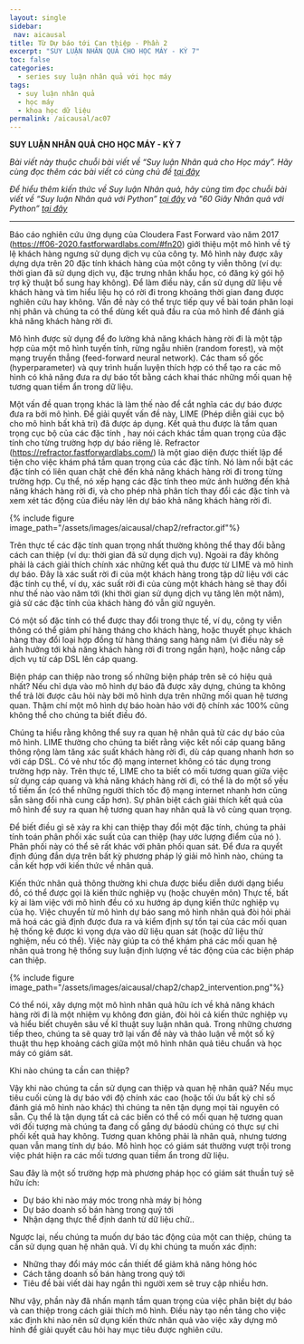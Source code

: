 ```yaml
---
layout: single
sidebar:
 nav: aicausal
title: Từ Dự báo tới Can thiệp - Phần 2
excerpt: "SUY LUẬN NHÂN QUẢ CHO HỌC MÁY - KỲ 7"
toc: false
categories:
  - series suy luận nhân quả với học máy
tags:
  - suy luận nhân quả
  - học máy
  - khoa học dữ liệu
permalink: /aicausal/ac07
---
```


**SUY LUẬN NHÂN QUẢ CHO HỌC MÁY - KỲ 7**

*Bài viết này thuộc chuỗi bài viết về “Suy luận Nhân quả cho Học máy”. Hãy cùng đọc thêm các bài viết có cùng chủ đề [tại đây](http://kinhtehocvohai.com/aicausal/)*

*Để hiểu thêm kiến thức về Suy luận Nhân quả, hãy cùng tìm đọc chuỗi bài viết về “Suy luận Nhân quả với Python” [tại đây](http://kinhtehocvohai.com/pythoncausal/) và "60 Giây Nhân quả với Python” [tại đây](http://kinhtehocvohai.com/causalgraph/)*


-------


Báo cáo nghiên cứu ứng dụng của Cloudera Fast Forward vào năm 2017 (https://ff06-2020.fastforwardlabs.com/#fn20) giới thiệu một mô hình về tỷ lệ khách hàng ngưng sử dụng dịch vụ của công ty. Mô hình này được xây dựng dựa trên 20 đặc tính khách hàng của một công ty viễn thông (ví dụ: thời gian đã sử dụng dịch vụ, đặc trưng nhân khẩu học, có đăng ký gói hộ trợ kỹ thuật bổ sung hay không). Để làm điều này, cần sử dụng dữ liệu về khách hàng và tìm hiểu liệu họ có rời đi trong khoảng thời gian đang được nghiên cứu hay không. Vấn đề này có thể trực tiếp quy về bài toán phân loại nhị phân và chúng ta có thể dùng kết quả đầu ra của mô hình để đánh giá khả năng khách hàng rời đi. 

Mô hình được sử dụng để đo lường khả năng khách hàng rời đi là một tập hợp của một mô hình tuyến tính, rừng ngẫu nhiên (random forest), và một mạng truyền thẳng (feed-forward neural network). Các tham số gốc (hyperparameter) và quy trình huấn luyện thích hợp có thể tạo ra các mô hình có khả năng đưa ra dự báo tốt bằng cách khai thác những mối quan hệ tương quan tiềm ẩn trong dữ liệu.

Một vấn đề quan trọng khác là làm thế nào để cắt nghĩa các dự báo được đưa ra bởi mô hình. Để giải quyết vấn đề này, LIME (Phép diễn giải cục bộ cho mô hình bất khả tri) đã được áp dụng. Kết quả thu được là tầm quan trọng cục bộ của các đặc tính , hay nói cách khác  tầm quan trọng của đặc tính cho từng trường hợp dự báo riêng lẻ. Refractor (https://refractor.fastforwardlabs.com/) là một giao diện được thiết lập để tiện cho việc khám phá tầm quan trọng của các đặc tính.  Nó làm nổi bật các đặc tính có liên quan chặt chẽ đến khả năng khách hàng rời đi trong từng trường hợp. Cụ thể, nó  xếp hạng các đặc tính theo  mức ảnh hưởng đến khả năng khách hàng rời đi, và cho phép nhà phân tích thay đổi các đặc tính và xem xét tác động của điều này lên dự báo khả năng khách hàng rời đi.

{% include figure image_path="/assets/images/aicausal/chap2/refractor.gif"%}

Trên thực tế các đặc tính quan trọng nhất thường không thể thay đổi bằng cách can thiệp (ví dụ: thời gian đã sử dụng dịch vụ). Ngoài ra đây không phải là cách giải thích chính xác những kết quả thu được từ LIME và mô hình dự báo. Đây là xác suất rời đi của một khách hàng trong tập dữ liệu với các đặc tính cụ thể, ví dụ, xác suất rời đi của cùng một khách hàng sẽ thay đổi như thế nào vào năm tới (khi thời gian sử dụng dịch vụ tăng lên một năm), giả sử các đặc tính của khách hàng đó vẫn giữ nguyên. 

Có một số đặc tính có thể được thay đổi trong thực tế, ví dụ, công ty viễn thông có thể giảm phí hàng tháng cho khách hàng, hoặc thuyết phục khách hàng thay đổi loại hợp đồng từ hàng tháng sang hàng năm (vì điều này sẽ ảnh hưởng tới khả năng khách hàng rời đi trong ngắn hạn), hoặc nâng cấp dịch vụ từ cáp DSL lên cáp quang. 

Biện pháp can thiệp nào trong số những biện pháp trên sẽ có hiệu quả nhất? Nếu chỉ dựa vào mô hình dự báo đã được xây dựng, chúng ta không thể trả lời được câu hỏi này bởi mô hình dựa trên những mối quan hệ tương quan. Thậm chí một mô hình dự báo hoàn hảo với độ chính xác 100% cũng không thể cho chúng ta biết điều đó.

Chúng ta hiểu rằng không thể suy ra quan hệ nhân quả từ các dự báo của mô hình. LIME thường cho chúng ta biết rằng việc kết nối cáp quang băng thông rộng làm tăng xác suất khách hàng rời đi, dù cáp quang nhanh hơn so với cáp DSL. Có vẻ như tốc độ mạng internet không có tác dụng trong trường hợp này. Trên thực tế, LIME cho ta biết có mối tương quan giữa việc sử dụng cáp quang và khả năng khách hàng rời đi, có thể là do một số yếu tố tiềm ẩn (có thể những người thích tốc độ mạng internet nhanh hơn cũng sẵn sàng đổi nhà cung cấp hơn). Sự phân biệt cách giải thích kết quả của mô hình để suy ra quan hệ tương quan hay nhân quả là vô cùng quan trọng. 

Để biết điều gì sẽ xảy ra khi can thiệp thay đổi một đặc tính, chúng ta phải tính toán phân phối xác suất của can thiệp (hay ước lượng điểm của nó ). Phân phối này có thể sẽ rất khác với phân phối quan sát. Để đưa ra quyểt định đúng đắn dựa trên bất kỳ phương pháp lý giải mô hình nào, chúng ta cần kết hợp với kiến thức về nhân quả.

Kiến thức nhân quả thông thường khi chưa được biểu diễn dưới dạng biểu đồ, có thể được gọi là kiến thức nghiệp vụ (hoặc chuyên môn) Thực tế, bất kỳ ai làm việc với mô hình đều có xu hướng áp dụng kiến thức nghiệp vụ của họ. Việc chuyển từ mô hình dự báo sang mô hình nhân quả đòi hỏi phải mã hoá các giả định được đưa ra và kiểm định sự tồn tại của các mối quan hệ thống kê được kì vọng dựa vào dữ liệu quan sát (hoặc dữ liệu thử nghiệm, nếu có thể). Việc này giúp ta có thể khám phá các mối quan hệ nhân quả trong hệ thống  suy luận định lượng về tác động của các biện pháp can thiệp.

{% include figure image_path="/assets/images/aicausal/chap2/chap2_intervention.png"%}

 
Có thể nói, xây dựng một mô hình nhân quả hữu ích về khả năng khách hàng rời đi là một nhiệm vụ không đơn giản, đòi hỏi cả kiến thức nghiệp vụ và hiểu biết chuyên sâu về kĩ thuật suy luận nhân quả. Trong những chương tiếp theo, chúng ta sẽ quay trở lại vấn đề này và thảo luận về một số kỹ thuật thu hẹp khoảng cách giữa một mô hình nhân quả tiêu chuẩn và học máy có giám sát.

Khi nào chúng ta cần can thiệp?

Vậy khi nào chúng ta cần sử dụng can thiệp và quan hệ nhân quả? Nếu mục tiêu cuối cùng là dự báo với độ chính xác cao (hoặc tối ứu bất kỳ chỉ số đánh giá mô hình nào khác) thì chúng ta nên tận dụng mọi tài nguyên có sẵn. Cụ thể là tận dụng tất cả các biến có thể có mối quan hệ tương quan với đối tượng mà chúng ta đang cố gắng dự báodù chúng có thực sự chi phối kết quả hay không. Tương quan không phải là nhân quả, nhưng tương quan vẫn mang tính dự báo. Mô hình học có giám sát thường vượt trội trong việc phát hiện ra các mối tương quan tiềm ẩn trong dữ liệu.

Sau đây là một số trường hợp mà phương pháp học có giám sát thuần tuý sẽ hữu ích:
-	Dự báo khi nào máy móc trong nhà máy bị hỏng
-	Dự báo doanh số bán hàng trong quý tới
-	Nhận dạng thực thể định danh từ dữ liệu chữ..

Ngược lại, nếu chúng ta muốn dự báo tác động của một can thiệp, chúng ta cần sử dụng quan hệ nhân quả. Ví dụ khi chúng ta muốn xác định: 
-	Những thay đổi máy móc cần thiết để giảm khả năng hỏng hóc
-	Cách tăng doanh số bán hàng trong quý tới
-	Tiêu đề bài viết dài hay ngắn thì người xem sẽ truy cập nhiều hơn. 

Như vậy, phần này đã nhấn mạnh tầm quan trọng của việc phân biệt dự báo và can thiệp trong cách giải thích mô hình. Điều này tạo nền tảng cho việc  xác định khi nào nên sử dụng kiến thức nhân quả vào việc xây dựng mô hình để giải quyết câu hỏi hay mục tiêu được nghiên cứu.




